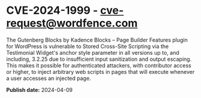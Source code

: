 # CVE-2024-1999 - cve-request@wordfence.com

The Gutenberg Blocks by Kadence Blocks – Page Builder Features plugin for WordPress is vulnerable to Stored Cross-Site Scripting via the Testimonial Widget's anchor style parameter in all versions up to, and including, 3.2.25 due to insufficient input sanitization and output escaping. This makes it possible for authenticated attackers, with contributor access or higher, to inject arbitrary web scripts in pages that will execute whenever a user accesses an injected page.

**Publish date:** 2024-04-09
